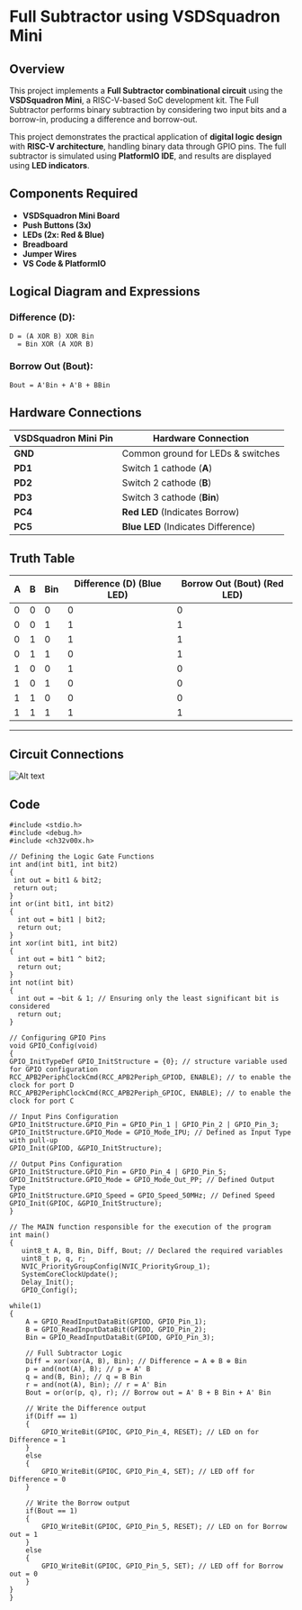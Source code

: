 # Full Subtractor using VSDSquadron Mini

## Overview
This project implements a **Full Subtractor combinational circuit** using the **VSDSquadron Mini**, a RISC-V-based SoC development kit. The Full Subtractor performs binary subtraction by considering two input bits and a borrow-in, producing a difference and borrow-out.

This project demonstrates the practical application of **digital logic design** with **RISC-V architecture**, handling binary data through GPIO pins. The full subtractor is simulated using **PlatformIO IDE**, and results are displayed using **LED indicators**.

## Components Required
- **VSDSquadron Mini Board**  
- **Push Buttons (3x)**  
- **LEDs (2x: Red & Blue)**  
- **Breadboard**  
- **Jumper Wires**  
- **VS Code & PlatformIO**  

## Logical Diagram and Expressions

### Difference (D):
```
D = (A XOR B) XOR Bin
  = Bin XOR (A XOR B)
```

### Borrow Out (Bout):
```
Bout = A'Bin + A'B + BBin
```

## Hardware Connections

| VSDSquadron Mini Pin | Hardware Connection |
|----------------------|---------------------|
| **GND** | Common ground for LEDs & switches |
| **PD1** | Switch 1 cathode (**A**) |
| **PD2** | Switch 2 cathode (**B**) |
| **PD3** | Switch 3 cathode (**Bin**) |
| **PC4** | **Red LED** (Indicates Borrow) |
| **PC5** | **Blue LED** (Indicates Difference) |

## Truth Table

| A | B | Bin | Difference (D) (Blue LED) | Borrow Out (Bout) (Red LED) |
|---|---|---|---|---|
| 0 | 0 | 0 | 0 | 0 |
| 0 | 0 | 1 | 1 | 1 |
| 0 | 1 | 0 | 1 | 1 |
| 0 | 1 | 1 | 0 | 1 |
| 1 | 0 | 0 | 1 | 0 |
| 1 | 0 | 1 | 0 | 0 |
| 1 | 1 | 0 | 0 | 0 |
| 1 | 1 | 1 | 1 | 1 |

---
## Circuit Connections
![Alt text]()

## Code 

    #include <stdio.h>
    #include <debug.h>
    #include <ch32v00x.h>

    // Defining the Logic Gate Functions
    int and(int bit1, int bit2)
    {
     int out = bit1 & bit2;
     return out;
    }
    int or(int bit1, int bit2)
    {
      int out = bit1 | bit2;
      return out;
    }
    int xor(int bit1, int bit2)
    {
      int out = bit1 ^ bit2;
      return out;
    }
    int not(int bit)
    {
      int out = ~bit & 1; // Ensuring only the least significant bit is considered
      return out;
    }

    // Configuring GPIO Pins
    void GPIO_Config(void)
    {
    GPIO_InitTypeDef GPIO_InitStructure = {0}; // structure variable used for GPIO configuration
    RCC_APB2PeriphClockCmd(RCC_APB2Periph_GPIOD, ENABLE); // to enable the clock for port D
    RCC_APB2PeriphClockCmd(RCC_APB2Periph_GPIOC, ENABLE); // to enable the clock for port C
    
    // Input Pins Configuration
    GPIO_InitStructure.GPIO_Pin = GPIO_Pin_1 | GPIO_Pin_2 | GPIO_Pin_3;
    GPIO_InitStructure.GPIO_Mode = GPIO_Mode_IPU; // Defined as Input Type with pull-up
    GPIO_Init(GPIOD, &GPIO_InitStructure);

    // Output Pins Configuration
    GPIO_InitStructure.GPIO_Pin = GPIO_Pin_4 | GPIO_Pin_5;
    GPIO_InitStructure.GPIO_Mode = GPIO_Mode_Out_PP; // Defined Output Type
    GPIO_InitStructure.GPIO_Speed = GPIO_Speed_50MHz; // Defined Speed
    GPIO_Init(GPIOC, &GPIO_InitStructure);
    }

    // The MAIN function responsible for the execution of the program
    int main()
    {
       uint8_t A, B, Bin, Diff, Bout; // Declared the required variables
       uint8_t p, q, r; 
       NVIC_PriorityGroupConfig(NVIC_PriorityGroup_1);
       SystemCoreClockUpdate();
       Delay_Init();
       GPIO_Config();

    while(1)
    {
        A = GPIO_ReadInputDataBit(GPIOD, GPIO_Pin_1);
        B = GPIO_ReadInputDataBit(GPIOD, GPIO_Pin_2);
        Bin = GPIO_ReadInputDataBit(GPIOD, GPIO_Pin_3);
        
        // Full Subtractor Logic
        Diff = xor(xor(A, B), Bin); // Difference = A ⊕ B ⊕ Bin
        p = and(not(A), B); // p = A' B
        q = and(B, Bin); // q = B Bin
        r = and(not(A), Bin); // r = A' Bin
        Bout = or(or(p, q), r); // Borrow out = A' B + B Bin + A' Bin

        // Write the Difference output
        if(Diff == 1)
        {
            GPIO_WriteBit(GPIOC, GPIO_Pin_4, RESET); // LED on for Difference = 1
        }
        else
        {
            GPIO_WriteBit(GPIOC, GPIO_Pin_4, SET); // LED off for Difference = 0
        }

        // Write the Borrow output
        if(Bout == 1)
        {
            GPIO_WriteBit(GPIOC, GPIO_Pin_5, RESET); // LED on for Borrow out = 1
        }
        else
        {
            GPIO_WriteBit(GPIOC, GPIO_Pin_5, SET); // LED off for Borrow out = 0
        }
    }
    }
